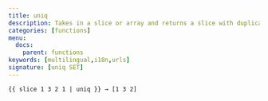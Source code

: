 ```yaml
---
title: uniq
description: Takes in a slice or array and returns a slice with duplicate elements removed.
categories: [functions]
menu:
  docs:
    parent: functions
keywords: [multilingual,i18n,urls]
signature: [uniq SET]
---
```



```go-html-template
{{ slice 1 3 2 1 | uniq }} → [1 3 2]
```
